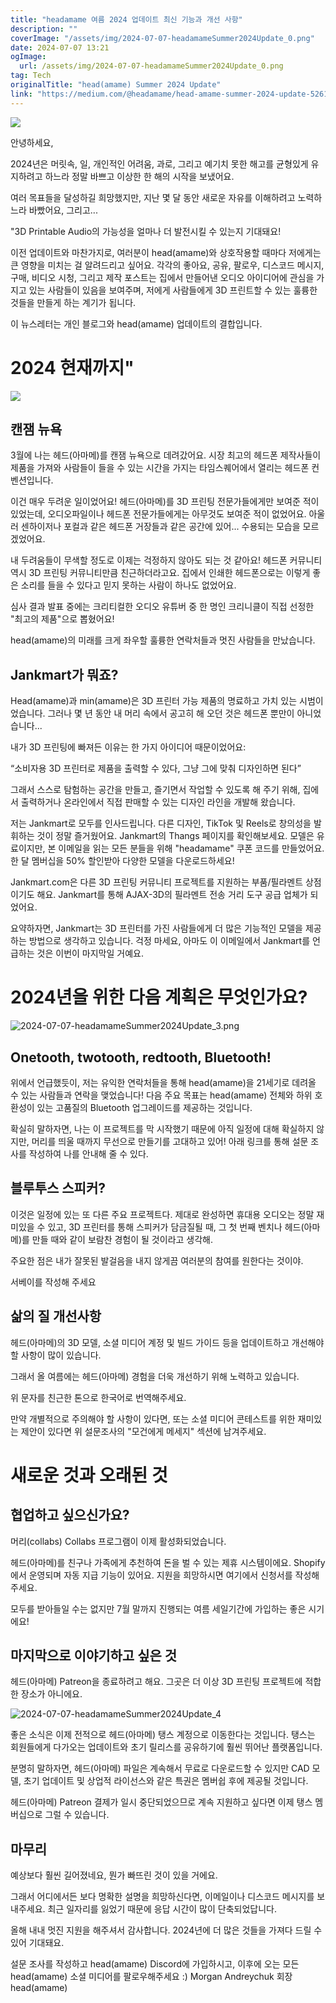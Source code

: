 ```yaml
---
title: "headamame 여름 2024 업데이트 최신 기능과 개선 사항"
description: ""
coverImage: "/assets/img/2024-07-07-headamameSummer2024Update_0.png"
date: 2024-07-07 13:21
ogImage: 
  url: /assets/img/2024-07-07-headamameSummer2024Update_0.png
tag: Tech
originalTitle: "head(amame) Summer 2024 Update"
link: "https://medium.com/@headamame/head-amame-summer-2024-update-52616399ef3f"
---
```



<img src="/assets/img/2024-07-07-headamameSummer2024Update_0.png" />

안녕하세요,

2024년은 머릿속, 일, 개인적인 어려움, 과로, 그리고 예기치 못한 해고를 균형있게 유지하려고 하느라 정말 바쁘고 이상한 한 해의 시작을 보냈어요.

여러 목표들을 달성하길 희망했지만, 지난 몇 달 동안 새로운 자유를 이해하려고 노력하느라 바빴어요, 그리고...

<div class="content-ad"></div>

"3D Printable Audio의 가능성을 얼마나 더 발전시킬 수 있는지 기대돼요!

이전 업데이트와 마찬가지로, 여러분이 head(amame)와 상호작용할 때마다 저에게는 큰 영향을 미치는 걸 알려드리고 싶어요. 각각의 좋아요, 공유, 팔로우, 디스코드 메시지, 구매, 비디오 시청, 그리고 제작 포스트는 집에서 만들어낸 오디오 아이디어에 관심을 가지고 있는 사람들이 있음을 보여주며, 저에게 사람들에게 3D 프린트할 수 있는 훌륭한 것들을 만들게 하는 계기가 됩니다.

이 뉴스레터는 개인 블로그와 head(amame) 업데이트의 결합입니다.

# 2024 현재까지"

<div class="content-ad"></div>

<img src="/assets/img/2024-07-07-headamameSummer2024Update_1.png" />

## 캔잼 뉴욕

3월에 나는 헤드(아마메)를 캔잼 뉴욕으로 데려갔어요. 시장 최고의 헤드폰 제작사들이 제품을 가져와 사람들이 들을 수 있는 시간을 가지는 타임스퀘어에서 열리는 헤드폰 컨벤션입니다.

이건 매우 두려운 일이었어요! 헤드(아마메)를 3D 프린팅 전문가들에게만 보여준 적이 있었는데, 오디오파일이나 헤드폰 전문가들에게는 아무것도 보여준 적이 없었어요. 아울러 센하이저나 포컬과 같은 헤드폰 거장들과 같은 공간에 있어... 수용되는 모습을 모르겠었어요.

<div class="content-ad"></div>

내 두려움들이 무색할 정도로 이제는 걱정하지 않아도 되는 것 같아요! 헤드폰 커뮤니티 역시 3D 프린팅 커뮤니티만큼 친근하더라고요. 집에서 인쇄한 헤드폰으로는 이렇게 좋은 소리를 들을 수 있다고 믿지 못하는 사람이 하나도 없었어요.

심사 결과 발표 중에는 크리티컬한 오디오 유튜버 중 한 명인 크리니클이 직접 선정한 "최고의 제품"으로 뽑혔어요!

head(amame)의 미래를 크게 좌우할 훌륭한 연락처들과 멋진 사람들을 만났습니다.

## Jankmart가 뭐죠?

<div class="content-ad"></div>

Head(amame)과 min(amame)은 3D 프린터 가능 제품의 명료하고 가치 있는 시범이었습니다. 그러나 몇 년 동안 내 머리 속에서 공고히 해 오던 것은 헤드폰 뿐만이 아니었습니다...

내가 3D 프린팅에 빠져든 이유는 한 가지 아이디어 때문이었어요:

“소비자용 3D 프린터로 제품을 출력할 수 있다, 그냥 그에 맞춰 디자인하면 된다”

그래서 스스로 탐험하는 공간을 만들고, 즐기면서 작업할 수 있도록 해 주기 위해, 집에서 출력하거나 온라인에서 직접 판매할 수 있는 디자인 라인을 개발해 왔습니다.

<div class="content-ad"></div>

저는 Jankmart로 모두를 인사드립니다. 다른 디자인, TikTok 및 Reels로 창의성을 발휘하는 것이 정말 즐거웠어요. Jankmart의 Thangs 페이지를 확인해보세요. 모델은 유료이지만, 본 이메일을 읽는 모든 분들을 위해 "headamame" 쿠폰 코드를 만들었어요. 한 달 멤버십을 50% 할인받아 다양한 모델을 다운로드하세요!

Jankmart.com은 다른 3D 프린팅 커뮤니티 프로젝트를 지원하는 부품/필라멘트 상점이기도 해요. Jankmart를 통해 AJAX-3D의 필라멘트 전송 거리 도구 공급 업체가 되었어요.

요약하자면, Jankmart는 3D 프린터를 가진 사람들에게 더 많은 기능적인 모델을 제공하는 방법으로 생각하고 있습니다. 걱정 마세요, 아마도 이 이메일에서 Jankmart를 언급하는 것은 이번이 마지막일 거예요.

<div class="content-ad"></div>

# 2024년을 위한 다음 계획은 무엇인가요?

![2024-07-07-headamameSummer2024Update_3.png](/assets/img/2024-07-07-headamameSummer2024Update_3.png)

## Onetooth, twotooth, redtooth, Bluetooth!

위에서 언급했듯이, 저는 유익한 연락처들을 통해 head(amame)을 21세기로 데려올 수 있는 사람들과 연락을 맺었습니다! 다음 주요 목표는 head(amame) 전체와 하위 호환성이 있는 고품질의 Bluetooth 업그레이드를 제공하는 것입니다.

<div class="content-ad"></div>

확실히 말하자면, 나는 이 프로젝트를 막 시작했기 때문에 아직 일정에 대해 확실하지 않지만, 머리를 띄울 때까지 무선으로 만들기를 고대하고 있어! 아래 링크를 통해 설문 조사를 작성하여 나를 안내해 줄 수 있다.

## 블루투스 스피커?

이것은 일정에 있는 또 다른 주요 프로젝트다. 제대로 완성하면 휴대용 오디오는 정말 재미있을 수 있고, 3D 프린터를 통해 스피커가 담금질될 때, 그 첫 번째 벤치나 헤드(아마메)를 만들 때와 같이 보람찬 경험이 될 것이라고 생각해.

주요한 점은 내가 잘못된 발걸음을 내지 않게끔 여러분의 참여를 원한다는 것이야.

<div class="content-ad"></div>

서베이를 작성해 주세요

## 삶의 질 개선사항

헤드(아마메)의 3D 모델, 소셜 미디어 계정 및 빌드 가이드 등을 업데이트하고 개선해야 할 사항이 많이 있습니다.

그래서 올 여름에는 헤드(아마메) 경험을 더욱 개선하기 위해 노력하고 있습니다.

<div class="content-ad"></div>

위 문자를 친근한 톤으로 한국어로 번역해주세요.

만약 개별적으로 주의해야 할 사항이 있다면, 또는 소셜 미디어 콘테스트를 위한 재미있는 제안이 있다면 위 설문조사의 "모건에게 메세지" 섹션에 남겨주세요.

# 새로운 것과 오래된 것

## 협업하고 싶으신가요?

머리(collabs) Collabs 프로그램이 이제 활성화되었습니다.

<div class="content-ad"></div>

헤드(아마메)를 친구나 가족에게 추천하여 돈을 벌 수 있는 제휴 시스템이에요. Shopify에서 운영되며 자동 지급 기능이 있어요. 지원을 희망하시면 여기에서 신청서를 작성해주세요.

모두를 받아들일 수는 없지만 7월 말까지 진행되는 여름 세일기간에 가입하는 좋은 시기에요!

## 마지막으로 이야기하고 싶은 것

헤드(아마메) Patreon을 종료하려고 해요. 그곳은 더 이상 3D 프린팅 프로젝트에 적합한 장소가 아니에요.

<div class="content-ad"></div>

![2024-07-07-headamameSummer2024Update_4](/assets/img/2024-07-07-headamameSummer2024Update_4.png)

좋은 소식은 이제 전적으로 헤드(아마메) 탱스 계정으로 이동한다는 것입니다. 탱스는 회원들에게 다가오는 업데이트와 초기 릴리스를 공유하기에 훨씬 뛰어난 플랫폼입니다.

분명히 말하자면, 헤드(아마메) 파일은 계속해서 무료로 다운로드할 수 있지만 CAD 모델, 초기 업데이트 및 상업적 라이선스와 같은 특권은 멤버쉽 후에 제공될 것입니다.

헤드(아마메) Patreon 결제가 일시 중단되었으므로 계속 지원하고 싶다면 이제 탱스 멤버십으로 그럴 수 있습니다.

<div class="content-ad"></div>

## 마무리

예상보다 훨씬 길어졌네요, 뭔가 빠뜨린 것이 있을 거에요.

그래서 어디에서든 보다 명확한 설명을 희망하신다면, 이메일이나 디스코드 메시지를 보내주세요. 최근 일자리를 잃었기 때문에 응답 시간이 많이 단축되었답니다.

올해 내내 멋진 지원을 해주셔서 감사합니다. 2024년에 더 많은 것들을 가져다 드릴 수 있어 기대돼요.

<div class="content-ad"></div>

설문 조사를 작성하고 head(amame) Discord에 가입하시고, 이후에 오는 모든 head(amame) 소셜 미디어를 팔로우해주세요 :)
Morgan Andreychuk
회장
head(amame)